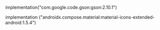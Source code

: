 implementation("com.google.code.gson:gson:2.10.1")

implementation ("androidx.compose.material:material-icons-extended-android:1.5.4")